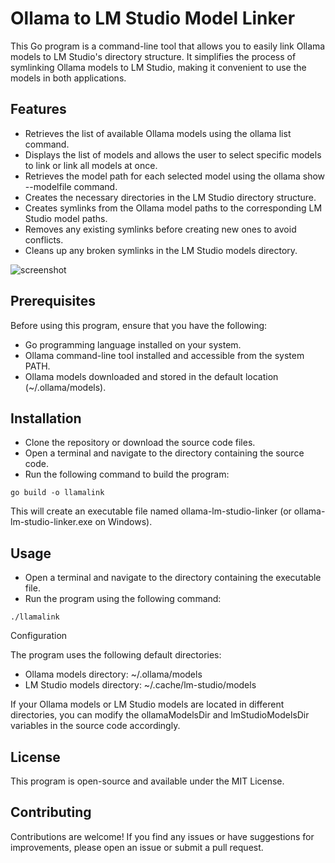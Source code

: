 # Ollama to LM Studio Model Linker

This Go program is a command-line tool that allows you to easily link Ollama models to LM Studio's directory structure. It simplifies the process of symlinking Ollama models to LM Studio, making it convenient to use the models in both applications.

## Features

- Retrieves the list of available Ollama models using the ollama list command.
- Displays the list of models and allows the user to select specific models to link or link all models at once.
- Retrieves the model path for each selected model using the ollama show --modelfile command.
- Creates the necessary directories in the LM Studio directory structure.
- Creates symlinks from the Ollama model paths to the corresponding LM Studio model paths.
- Removes any existing symlinks before creating new ones to avoid conflicts.
- Cleans up any broken symlinks in the LM Studio models directory.

![screenshot](https://github.com/sammcj/llamalink/assets/862951/6559d22a-060f-42b9-9b31-e0c60f724d53)

## Prerequisites

Before using this program, ensure that you have the following:

- Go programming language installed on your system.
- Ollama command-line tool installed and accessible from the system PATH.
- Ollama models downloaded and stored in the default location (~/.ollama/models).

## Installation

- Clone the repository or download the source code files.
- Open a terminal and navigate to the directory containing the source code.
- Run the following command to build the program:

```shell
go build -o llamalink
```

This will create an executable file named ollama-lm-studio-linker (or ollama-lm-studio-linker.exe on Windows).

## Usage

- Open a terminal and navigate to the directory containing the executable file.
- Run the program using the following command:

```shell
./llamalink
```

Configuration

The program uses the following default directories:

- Ollama models directory: ~/.ollama/models
- LM Studio models directory: ~/.cache/lm-studio/models

If your Ollama models or LM Studio models are located in different directories, you can modify the ollamaModelsDir and lmStudioModelsDir variables in the source code accordingly.

## License

This program is open-source and available under the MIT License.

## Contributing

Contributions are welcome! If you find any issues or have suggestions for improvements, please open an issue or submit a pull request.
